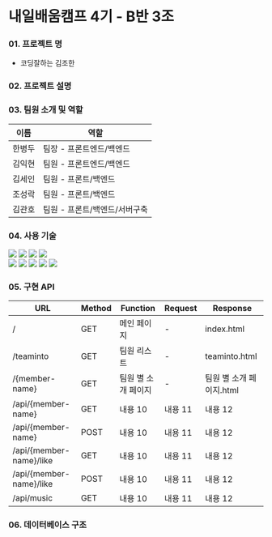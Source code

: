 # 내일배움캠프 4기 - B반 3조

### 01. 프로젝트 명

- 코딩잘하는 김조한

### 02. 프로젝트 설명



### 03. 팀원 소개 및 역할
| 이름                      | 역할               | 
|-------------------------|------------------|
| 한병두                     | 팀장 - 프론트엔드/백엔드   | 
| 김익현                     | 팀원 - 프론트엔드/백엔드   |
| 김세인                     | 팀원 - 프론트/백엔드     |
| 조성락                     | 팀원 - 프론트/백엔드    |
| 김관호                     | 팀원 - 프론트/백엔드/서버구축 |

### 04. 사용 기술

<div>
<img src="https://img.shields.io/badge/html5-E34F26?style=for-the-badge&logo=html5&logoColor=white">
<img src="https://img.shields.io/badge/css-1572B6?style=for-the-badge&logo=css3&logoColor=white">
<img src="https://img.shields.io/badge/javascript-F7DF1E?style=for-the-badge&logo=javascript&logoColor=black">
<img src="https://img.shields.io/badge/jquery-0769AD?style=for-the-badge&logo=jquery&logoColor=white">
</div>
<div>
<img src="https://img.shields.io/badge/mongoDB-47A248?style=for-the-badge&logo=MongoDB&logoColor=white">
<img src="https://img.shields.io/badge/flask-000000?style=for-the-badge&logo=flask&logoColor=white">
<img src="https://img.shields.io/badge/bootstrap-7952B3?style=for-the-badge&logo=bootstrap&logoColor=white">
<img src="https://img.shields.io/badge/github-181717?style=for-the-badge&logo=github&logoColor=white">
<img src="https://img.shields.io/badge/Amazone EC2-FF9900?style=for-the-badge&logo=amazon&logoColor=white">
</div>


### 05. 구현 API

| URL                     | Method | Function    | Request | Response         |
|-------------------------|--------|-------------|---------|------------------|
| /                       | GET    | 메인 페이지      | -       | index.html       |
| /teaminto               | GET    | 팀원 리스트      | -       | teaminto.html    |
| /{member-name}          | GET    | 팀원 별 소개 페이지 | -       | 팀원 별 소개 페이지.html |
| /api/{member-name}      | GET    | 내용 10       | 내용 11   | 내용 12            |
| /api/{member-name}      | POST   | 내용 10       | 내용 11   | 내용 12            |
| /api/{member-name}/like | GET    | 내용 10       | 내용 11   | 내용 12            |
| /api/{member-name}/like | POST   | 내용 10       | 내용 11   | 내용 12            |
| /api/music              | GET    | 내용 10       | 내용 11   | 내용 12            |


### 06. 데이터베이스 구조



